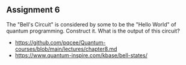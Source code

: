 ## Assignment 6

The "Bell's Circuit" is considered by some to be the "Hello World" of quantum programming. Construct it. What is the output of this circuit?

- https://github.com/pqcee/Quantum-courses/blob/main/lectures/chapter8.md
- https://www.quantum-inspire.com/kbase/bell-states/
